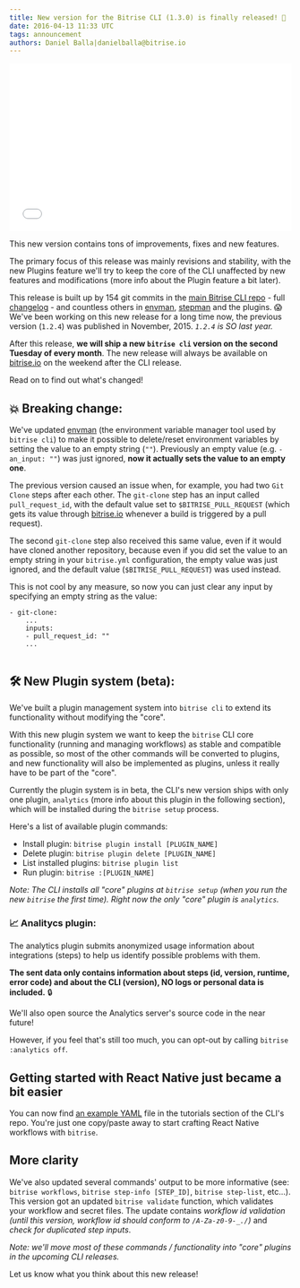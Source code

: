 ```yaml
---
title: New version for the Bitrise CLI (1.3.0) is finally released! 🎉
date: 2016-04-13 11:33 UTC
tags: announcement
authors: Daniel Balla|danielballa@bitrise.io
---
```


<iframe src="//giphy.com/embed/9tx0gy37p7oXu?hideSocial=true" width="100%" height="300" frameborder="0" class="giphy-embed" allowfullscreen=""></iframe>

This new version contains tons of improvements, fixes and new features.

The primary focus of this release was mainly revisions and stability,
with the new Plugins feature we'll try to keep the core of the CLI unaffected by
new features and modifications (more info about the Plugin feature a bit later).

This release is built up by 154 git commits in the [main Bitrise CLI repo](https://github.com/bitrise-io/bitrise) - full [changelog](https://github.com/bitrise-io/bitrise/blob/master/CHANGELOG.md#130-2016-apr-12) -
and countless others in [envman](https://github.com/bitrise-io/envman), [stepman](https://github.com/bitrise-io/stepman)
and the plugins. 😱  We've been working on this new release for a long time now, the previous version (`1.2.4`) was published in November, 2015.
*`1.2.4` is SO last year.*

After this release, **we will ship a new `bitrise cli` version on the second Tuesday of every month**.
The new release will always be available on [bitrise.io](https://www.bitrise.io) on the weekend after the CLI release.

Read on to find out what's changed!

## 💥 Breaking change:

We've updated [envman](https://github.com/bitrise-io/envman/releases/tag/1.1.0) (the environment variable manager tool
used by `bitrise cli`) to make it possible to delete/reset environment variables by setting the value to an empty string (`""`).
Previously an empty value (e.g. `- an_input: ""`) was just ignored, **now it actually sets the value to an empty one**.

The previous version caused an issue when, for example, you had two `Git Clone` steps after each other.
The `git-clone` step has an input called `pull_request_id`,
with the default value set to `$BITRISE_PULL_REQUEST` (which gets its value through [bitrise.io](https://www.bitrise.io) whenever
a build is triggered by a pull request).

The second `git-clone` step also received this same value, even if it would have cloned another repository,
because even if you did set the value to an empty string in your `bitrise.yml` configuration, the empty
value was just ignored, and the default value (`$BITRISE_PULL_REQUEST`) was used instead.

This is not cool by any measure, so now you can just clear any input by specifying an empty string as the value:

<pre><code>- git-clone:
    ...
    inputs:
    - pull_request_id: ""
    ...
</code>
</pre>


## 🛠 New Plugin system (beta):

We've built a plugin management system into `bitrise cli` to extend its functionality without modifying the "core".

With this new plugin system we want to keep the `bitrise` CLI core functionality (running and managing workflows)
as stable and compatible as possible, so most of the other commands will be converted to plugins,
and new functionality will also be implemented as plugins, unless it really have to be part of the "core".

Currently the plugin system is in beta,
the CLI's new version ships with only one plugin, `analytics` (more info about this plugin in the following section),
which will be installed during the `bitrise setup` process.

Here's a list of available plugin commands:

- Install plugin: `bitrise plugin install [PLUGIN_NAME]`
- Delete plugin: `bitrise plugin delete [PLUGIN_NAME]`
- List installed plugins: `bitrise plugin list`
- Run plugin: `bitrise :[PLUGIN_NAME]`

*Note: The CLI installs all "core" plugins at `bitrise setup` (when you run the new `bitrise` the first time).
Right now the only "core" plugin is `analytics`.*


### 📈 Analitycs plugin:

The analytics plugin submits anonymized usage information about integrations (steps) to help us identify possible problems with them.

**The sent data only contains information about steps (id, version, runtime, error code) and about the CLI (version),
NO logs or personal data is included.** 🔒

We'll also open source the Analytics server's source code in the near future!

However, if you feel that's still too much, you can opt-out by calling `bitrise :analytics off`.

## Getting started with React Native just became a bit easier

You can now find [an example YAML](https://github.com/bitrise-io/bitrise/blob/master/_examples/tutorials/react-native/bitrise.yml) file in the tutorials section of the CLI's repo. You're just one copy/paste away to start crafting React Native workflows with `bitrise`.

## More clarity

We've also updated several commands' output to be more informative (see: `bitrise workflows`, `bitrise step-info [STEP_ID]`, `bitrise step-list`, etc...). This version got an updated `bitrise validate` function, which validates your workflow and secret files. The update contains *workflow id validation (until this version, workflow id should conform to `/A-Za-z0-9-_./`)* and *check for duplicated step inputs*.

*Note: we'll move most of these commands / functionality into "core" plugins in the upcoming CLI releases.*

Let us know what you think about this new release!
